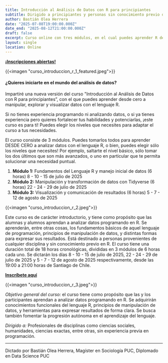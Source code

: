 ```yaml
---
title: Introducción al Análisis de Datos con R para principiantes
subtitle: Dirigido a principiantes y personas sin conocimiento previo de R
author: Bastián Olea Herrera
date: "2025-07-08T19:00:00.000Z"
date_end: "2025-08-12T21:00:00.000Z"
draft: false
excerpt: Curso online con tres módulos, en el cual puedes aprender R desde cero, sin conocimientos previos, y adentrarte en los siguientes niveles dependiendo de tus necesidades, o bien, tomar los niveles superiores para mejorar tus habilidades básicas de R. Inscripciones abiertas.
layout: single
location: Online
---
```


[**¡Inscripciones abiertas!**](https://spatiallab.cl/2da-version-curso-introduccion-al-analisis-de-datos-con-r-para-principiantes)

{{<imagen "curso_introduccion_r_1_featured.jpeg">}}

#### ¿Quieres iniciarte en el mundo del análisis de datos? 

Impartiré una nueva versión del curso "Introducción al Análisis de Datos con R para principiantes”, con el que puedes aprender desde cero a manipular, explorar y visualizar datos con el lenguaje R.

Si no tienes experiencia programando ni analizando datos, o si ya tienes experiencia pero quieres fortalecer tus habilidades y potenciarlas, ¡este curso es para ti! Puedes elegir los niveles que necesites para adaptar el curso a tus necesidades.

El curso consiste de 3 módulos. Puedes tomarlos todos para aprender DESDE CERO a analizar datos con el lenguaje R, o bien, puedes elegir sólo los niveles que necesites! Por ejemplo, saltarte el nivel básico, sólo tomar los dos últimos que son más avanzados, o uno en particular que te permita solucionar una necesidad puntual.

1. **Módulo 1:** Fundamentos del Lenguaje R y manejo inicial de datos (6 horas) 8 - 10 - 15 de julio de 2025
2. **Módulo 2:** Manipulación y transformación de datos con Tidyverse (6 horas)	22 - 24 - 29 de julio de 2025
3. **Módulo 3:** Visualización y comunicación de resultados (6 horas) 5 - 7 - 12 de agosto de 2025

{{<imagen "curso_introduccion_r_2.jpeg">}}

Este curso es de carácter introductorio, y tiene como propósito que las alumnas y alumnos aprendan a analizar datos programando en R. Se aprenderán, entre otras cosas, los fundamentos básicos de aquel lenguaje de programación, principios de manipulación de datos, y distintas formas para expresar sus resultados. Está destinado a personas provenientes de cualquier disciplina y sin conocimiento previo en R. El curso tiene una duración total de 18 horas cronológicas, divididas en 3 módulos de 6 horas cada uno. Se dictarán los días 8 - 10 - 15 de julio de 2025, 22 - 24 - 29 de julio de 2025 y 5 - 7 - 12 de agosto de 2025 respectivamente, desde las 19:00 a 21:00 horas de Santiago de Chile.

[**Inscríbete aquí**](https://spatiallab.cl/2da-version-curso-introduccion-al-analisis-de-datos-con-r-para-principiantes)

{{<imagen "curso_introduccion_r_3.jpeg">}}

_Objetivo general del curso:_ el curso tiene como propósito que las y los participantes aprendan a analizar datos programando en R. Se adquirirán conocimientos funcionales del lenguaje R, principios de manipulación de datos, y herramientas para expresar resultados de forma clara. Se busca también fomentar la progresión autónoma en el aprendizaje del lenguaje.

_Dirigido a:_ Profesionales de disciplinas como ciencias sociales, humanidades, ciencias exactas, entre otras, sin experiencia previa en programación.

----

Dictado por Bastián Olea Herrera, Magíster en Sociología PUC, Diplomado en Data Science PUC